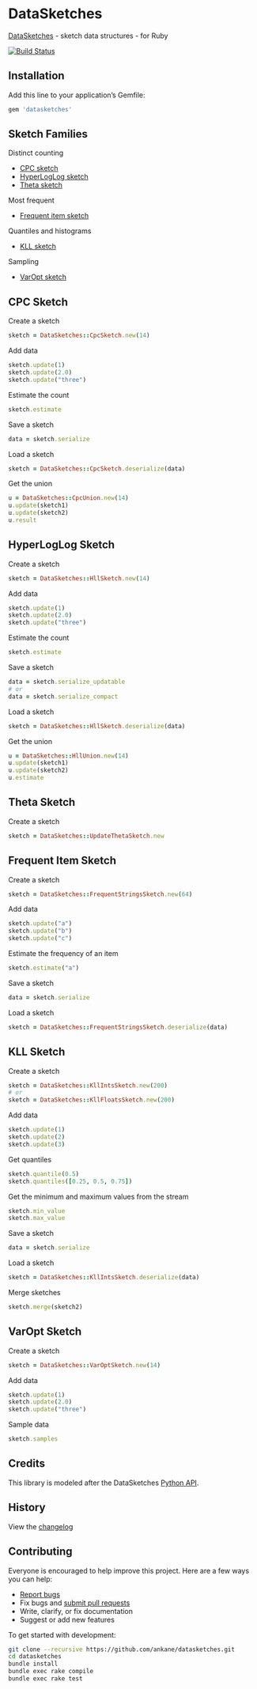 # DataSketches

[DataSketches](https://datasketches.apache.org/) - sketch data structures - for Ruby

[![Build Status](https://github.com/ankane/datasketches/workflows/build/badge.svg?branch=master)](https://github.com/ankane/datasketches/actions)

## Installation

Add this line to your application’s Gemfile:

```ruby
gem 'datasketches'
```

## Sketch Families

Distinct counting

- [CPC sketch](#cpc-sketch)
- [HyperLogLog sketch](#hyperloglog-sketch)
- [Theta sketch](#theta-sketch)

Most frequent

- [Frequent item sketch](#frequent-item-sketch)

Quantiles and histograms

- [KLL sketch](#kll-sketch)

Sampling

- [VarOpt sketch](#varopt-sketch)

## CPC Sketch

Create a sketch

```ruby
sketch = DataSketches::CpcSketch.new(14)
```

Add data

```ruby
sketch.update(1)
sketch.update(2.0)
sketch.update("three")
```

Estimate the count

```ruby
sketch.estimate
```

Save a sketch

```ruby
data = sketch.serialize
```

Load a sketch

```ruby
sketch = DataSketches::CpcSketch.deserialize(data)
```

Get the union

```ruby
u = DataSketches::CpcUnion.new(14)
u.update(sketch1)
u.update(sketch2)
u.result
```

## HyperLogLog Sketch

Create a sketch

```ruby
sketch = DataSketches::HllSketch.new(14)
```

Add data

```ruby
sketch.update(1)
sketch.update(2.0)
sketch.update("three")
```

Estimate the count

```ruby
sketch.estimate
```

Save a sketch

```ruby
data = sketch.serialize_updatable
# or
data = sketch.serialize_compact
```

Load a sketch

```ruby
sketch = DataSketches::HllSketch.deserialize(data)
```

Get the union

```ruby
u = DataSketches::HllUnion.new(14)
u.update(sketch1)
u.update(sketch2)
u.estimate
```

## Theta Sketch

Create a sketch

```ruby
sketch = DataSketches::UpdateThetaSketch.new
```

## Frequent Item Sketch

Create a sketch

```ruby
sketch = DataSketches::FrequentStringsSketch.new(64)
```

Add data

```ruby
sketch.update("a")
sketch.update("b")
sketch.update("c")
```

Estimate the frequency of an item

```ruby
sketch.estimate("a")
```

Save a sketch

```ruby
data = sketch.serialize
```

Load a sketch

```ruby
sketch = DataSketches::FrequentStringsSketch.deserialize(data)
```

## KLL Sketch

Create a sketch

```ruby
sketch = DataSketches::KllIntsSketch.new(200)
# or
sketch = DataSketches::KllFloatsSketch.new(200)
```

Add data

```ruby
sketch.update(1)
sketch.update(2)
sketch.update(3)
```

Get quantiles

```ruby
sketch.quantile(0.5)
sketch.quantiles([0.25, 0.5, 0.75])
```

Get the minimum and maximum values from the stream

```ruby
sketch.min_value
sketch.max_value
```

Save a sketch

```ruby
data = sketch.serialize
```

Load a sketch

```ruby
sketch = DataSketches::KllIntsSketch.deserialize(data)
```

Merge sketches

```ruby
sketch.merge(sketch2)
```

## VarOpt Sketch

Create a sketch

```ruby
sketch = DataSketches::VarOptSketch.new(14)
```

Add data

```ruby
sketch.update(1)
sketch.update(2.0)
sketch.update("three")
```

Sample data

```ruby
sketch.samples
```

## Credits

This library is modeled after the DataSketches [Python API](https://github.com/apache/datasketches-cpp/tree/master/python).

## History

View the [changelog](https://github.com/ankane/datasketches/blob/master/CHANGELOG.md)

## Contributing

Everyone is encouraged to help improve this project. Here are a few ways you can help:

- [Report bugs](https://github.com/ankane/datasketches/issues)
- Fix bugs and [submit pull requests](https://github.com/ankane/datasketches/pulls)
- Write, clarify, or fix documentation
- Suggest or add new features

To get started with development:

```sh
git clone --recursive https://github.com/ankane/datasketches.git
cd datasketches
bundle install
bundle exec rake compile
bundle exec rake test
```
